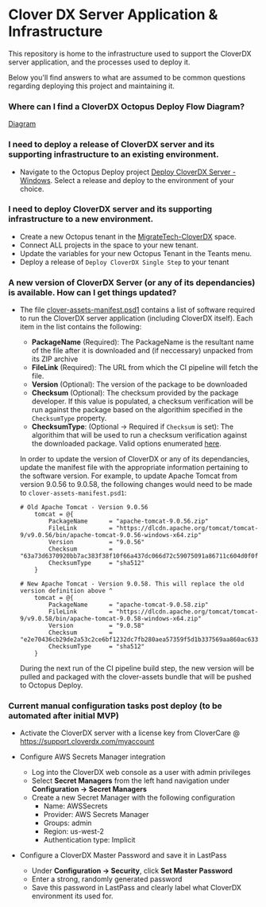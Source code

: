 # Clover DX Server Application &  Infrastructure
This repository is home to the infrastructure used to support the CloverDX server application, and the processes used to deploy it.

Below you'll find answers to what are assumed to be common questions regarding deploying this project and maintaining it.

### Where can I find a CloverDX Octopus Deploy Flow Diagram?
[Diagram](https://lucid.app/lucidchart/78662cca-5751-4deb-8979-a73e3303664c/edit?invitationId=inv_c8292159-99cb-4f87-a4b5-d63542d91be1)

### I need to deploy a release of CloverDX server and its supporting infrastructure to an existing environment.
- Navigate to the Octopus Deploy project [Deploy CloverDX Server - Windows](https://octopus.filevinedev.com/app#/Spaces-243/projects/deploy-cloverdx-server-windows/deployments). Select a release and deploy to the environment of your choice.

### I need to deploy CloverDX server and its supporting infrastructure to a new environment.
- Create a new Octopus tenant in the [MigrateTech-CloverDX](https://octopus.filevinedev.com/app#/Spaces-243/tenants) space.
- Connect ALL projects in the space to your new tenant.
- Update the variables for your new Octopus Tenant in the Teants menu.
- Deploy a release of `Deploy CloverDX Single Step` to your tenant


### A new version of CloverDX Server (or any of its dependancies) is available. How can I get things updated?
* The file [clover-assets-manifest.psd1](clover-assets-manifest.psd1) contains a list of software required to run the  CloverDX server application (including CloverDX itself). Each item in the list contains the following:
    - **PackageName** (Required): The PackageName is the resultant name of the file after it is downloaded and (if neccessary) unpacked from its ZIP archive
    - **FileLink** (Required): The URL from which the CI pipeline will fetch the file.
    - **Version** (Optional): The version of the package to be downloaded
    - **Checksum** (Optional): The checksum provided by the package developer. If this value is populated, a checksum verification will be run against the package based on the algorithim specified in the `ChecksumType` property.
    - **ChecksumType**: (Optional -> Required if `Checksum` is set): The algorithim that will be used to run a checksum verification against the downloaded package. Valid options enumerated [here](https://docs.microsoft.com/en-us/powershell/module/microsoft.powershell.utility/get-filehash?view=powershell-5.1#parameters).


    In order to update the version of CloverDX or any of its dependancies, update the manifest file with the appropriate information pertaining to the software version. For example, to update Apache Tomcat from version 9.0.56 to 9.0.58, the following changes would need to be made to `clover-assets-manifest.psd1`:
    
    ```
    # Old Apache Tomcat - Version 9.0.56
        tomcat = @{
            PackageName      = "apache-tomcat-9.0.56.zip"
            FileLink         = "https://dlcdn.apache.org/tomcat/tomcat-9/v9.0.56/bin/apache-tomcat-9.0.56-windows-x64.zip"
            Version          = "9.0.56"
            Checksum         = "63a73d6370920bb7ac383f38f10f66a437dc066d72c59075091a86711c604d0f0ffd917379251a0a5d3caafee3c4e15e21643194d4fb887722920c7afbec23ad"
            ChecksumType     = "sha512"
        }

    # New Apache Tomcat - Version 9.0.58. This will replace the old version definition above ^
        tomcat = @{
            PackageName      = "apache-tomcat-9.0.58.zip"
            FileLink         = "https://dlcdn.apache.org/tomcat/tomcat-9/v9.0.58/bin/apache-tomcat-9.0.58-windows-x64.zip"
            Version          = "9.0.58"
            Checksum         = "e2e70436cb29de2a53c2ce6bf1232dc7fb280aea57359f5d1b337569aa860ac6339e9ea847d597e9cfd93240e2daa36329c66e65f024129da9f67b1b6c24bf39"
            ChecksumType     = "sha512"
        }
    ```

    During the next run of the CI pipeline build step, the new version will be pulled and packaged with the clover-assets bundle that will be pushed to Octopus Deploy.

### Current manual configuration tasks post deploy (to be automated after initial MVP)

- Activate the CloverDX server with a license key from CloverCare @ https://support.cloverdx.com/myaccount

- Configure AWS Secrets Manager integration
    - Log into the CloverDX web console as a user with admin privileges
    - Select **Secret Managers** from the left hand navigation under **Configuration -> Secret Managers**
    - Create a new Secret Manager with the following configuration
      - Name: AWSSecrets
      - Provider: AWS Secrets Manager
      - Groups: admin
      - Region: us-west-2
      - Authentication type: Implicit

- Configure a CloverDX Master Password and save it in LastPass
    - Under **Configuration -> Security**, click **Set Master Password**
    - Enter a strong, randomly generated password
    - Save this password in LastPass and clearly label what CloverDX environment its used for.
